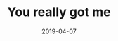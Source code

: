 ---
title: You really got me
date: 2019-04-07
span: 1
image: assets/images/fulls/01.jpg
thumb: assets/images/thumbs/01.jpg
---
